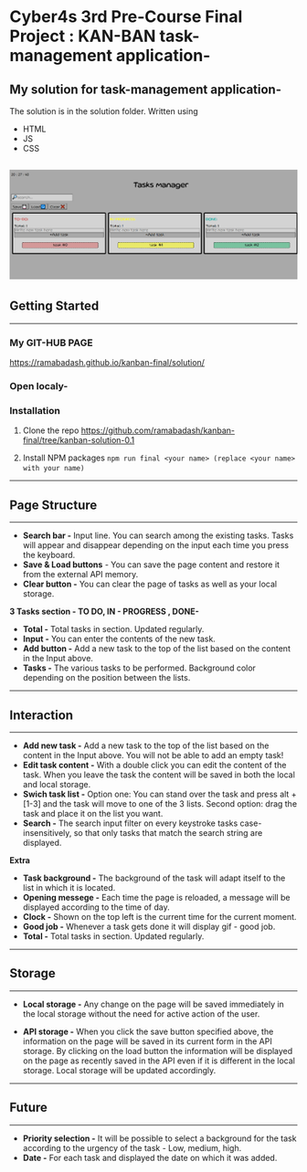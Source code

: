 # Cyber4s 3rd Pre-Course Final Project : KAN-BAN task-management application-

## My solution for task-management application-
The solution is in the solution folder. Written using 
* HTML
* JS
* CSS 

![Example](./2021-09-26.png)
---
## Getting Started
---
### My GIT-HUB PAGE
https://ramabadash.github.io/kanban-final/solution/
### Open localy-

### Installation
1. Clone the repo 
https://github.com/ramabadash/kanban-final/tree/kanban-solution-0.1

2. Install NPM packages
`npm run final <your name> (replace <your name> with your name)`
---
## Page Structure
---
* **Search bar -** Input line. You can search among the existing tasks. Tasks will appear and disappear depending on the input each time you press the keyboard.  
* **Save & Load buttons** - You can save the page content and restore it from the external API memory.
* **Clear button -** You can clear the page of tasks as well as your local storage.

 **3 Tasks section - TO DO, IN - PROGRESS , DONE-**

* **Total -** Total tasks in section. Updated regularly.
* **Input -** You can enter the contents of the new task.
* **Add button -** Add a new task to the top of the list based on the content in the Input above.
* **Tasks -** The various tasks to be performed. Background color depending on the position between the lists.
---- 
## Interaction
---
* **Add new task -** Add a new task to the top of the list based on the content in the Input above. You will not be able to add an empty task!
* **Edit task content -** With a double click you can edit the content of the task. When you leave the task the content will be saved in both the local and local storage.
* **Swich task list -** Option one: You can stand over the task and press alt + [1-3] and the task will move to one of the 3 lists.
Second option: drag the task and place it on the list you want. 
* **Search -** The search input filter on every keystroke tasks case-insensitively, so that only tasks that match the search string are displayed.

**Extra**
* **Task background -** The background of the task will adapt itself to the list in which it is located.
* **Opening messege -** Each time the page is reloaded, a message will be displayed according to the time of day.
* **Clock -** Shown on the top left is the current time for the current moment.
* **Good job -** Whenever a task gets done it will display gif - good job.
* **Total -** Total tasks in section. Updated regularly.
---
## Storage
---
* **Local storage -** Any change on the page will be saved immediately in the local storage without the need for active action of the user.

* **API storage -** When you click the save button specified above, the information on the page will be saved in its current form in the API storage. By clicking on the load button the information will be displayed on the page as recently saved in the API even if it is different in the local storage. Local storage will be updated accordingly.
---
## Future
---
* **Priority selection -** It will be possible to select a background for the task according to the urgency of the task - Low, medium, high.
* **Date -** For each task and displayed the date on which it was added.





